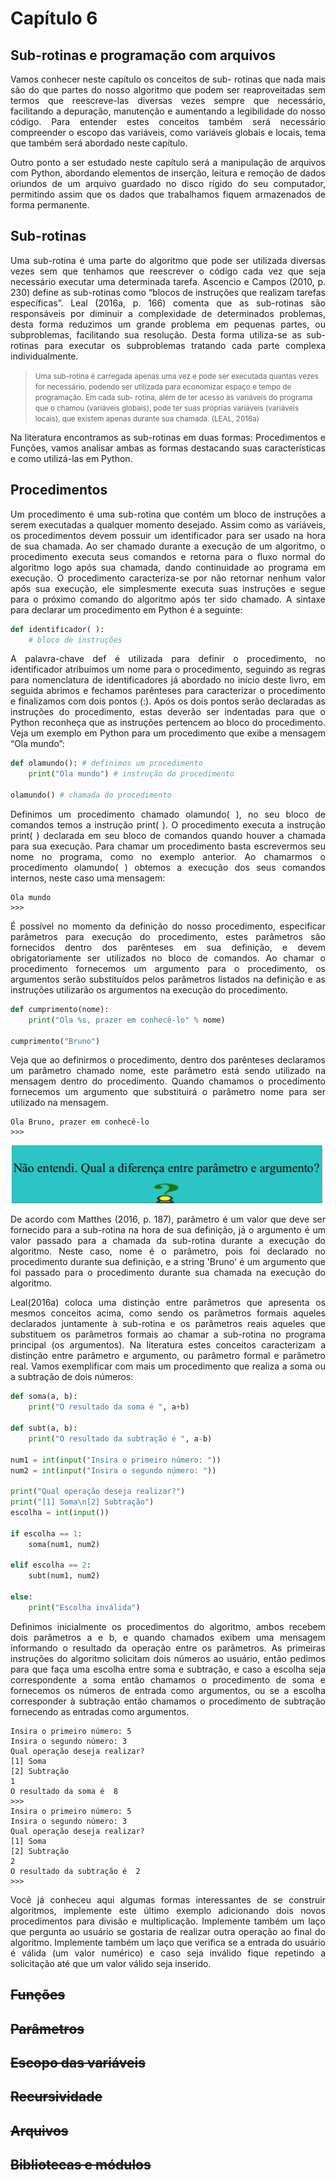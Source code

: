 # Capítulo 6

<p align="justify">

</p>

## Sub-rotinas e programação com arquivos

<p align="justify">
Vamos conhecer neste capítulo os conceitos de sub- rotinas que nada mais são do que partes do nosso algoritmo que podem ser reaproveitadas sem termos que reescreve-las diversas vezes sempre que necessário, facilitando a depuração, manutenção e aumentando a legibilidade do nosso código. Para entender estes conceitos também será necessário compreender o escopo das variáveis, como variáveis globais e locais, tema que também será abordado neste capítulo.
</p>

<p align="justify">
Outro ponto a ser estudado neste capítulo será a manipulação de arquivos com Python, abordando elementos de inserção, leitura e remoção de dados oriundos de um arquivo guardado no disco rígido do seu computador, permitindo assim que os dados que trabalhamos fiquem armazenados de forma permanente.
</p>

## Sub-rotinas

<p align="justify">
Uma sub-rotina é uma parte do algoritmo que pode ser utilizada diversas vezes sem que tenhamos que reescrever o código cada vez que seja necessário executar uma determinada tarefa. Ascencio e Campos (2010, p. 230) define as sub-rotinas como “blocos de instruções que realizam tarefas específicas”. Leal (2016a, p. 166) comenta que as sub-rotinas são responsáveis por diminuir a complexidade de determinados problemas, desta forma reduzimos um grande problema em pequenas partes, ou subproblemas, facilitando sua resolução. Desta forma utiliza-se as sub-rotinas para executar os subproblemas tratando cada parte complexa individualmente.
</p>

><small>Uma sub-rotina é carregada apenas uma vez e pode ser executada quantas vezes for necessário, podendo ser utilizada para economizar espaço e tempo de programação. Em cada sub- rotina, além de ter acesso às variáveis do programa que o chamou (variáveis globais), pode ter suas próprias variáveis (variáveis locais), que existem apenas durante sua chamada. (LEAL, 2016a)
</small>


<p align="justify">
Na literatura encontramos as sub-rotinas em duas formas: Procedimentos e Funções, vamos analisar ambas as formas destacando suas características e como utilizá-las em Python.
</p>

## Procedimentos

<p align="justify">
Um procedimento é uma sub-rotina que contém um bloco de instruções a serem executadas a qualquer momento
desejado. Assim como as variáveis, os procedimentos devem possuir um identificador para ser usado na hora de sua chamada. Ao ser chamado durante a execução de um algoritmo, o procedimento executa seus comandos e retorna para o fluxo normal do algoritmo logo após sua chamada, dando continuidade ao programa em execução. O procedimento caracteriza-se por não retornar nenhum valor após sua execução, ele simplesmente executa suas instruções e segue para o próximo comando do algoritmo após ter sido chamado. A sintaxe para declarar um procedimento em Python é a seguinte:
</p>

```python
def identificador( ):
    # bloco de instruções
```

<p align="justify">
A palavra-chave def é utilizada para definir o procedimento, no identificador atribuímos um nome para o procedimento, seguindo as regras para nomenclatura de identificadores já abordado no início deste livro, em seguida abrimos e fechamos parênteses para caracterizar o procedimento e finalizamos com dois pontos (:). Após os dois pontos serão declaradas as instruções do procedimento, estas deverão ser indentadas para que o Python reconheça que as instruções pertencem ao bloco do procedimento. Veja um exemplo em Python para um procedimento que exibe a mensagem “Ola mundo”:
</p>

```python
def olamundo(): # definimos um procedimento
    print("Ola mundo") # instrução do procedimento

olamundo() # chamada do procedimento
```

<p align="justify">
Definimos um procedimento chamado olamundo( ), no seu bloco de comandos temos a instrução print( ). O procedimento executa a instrução print( ) declarada em seu bloco de comandos quando houver a chamada para sua execução. Para chamar um procedimento basta escrevermos seu nome no programa, como no exemplo anterior. Ao chamarmos o procedimento olamundo( ) obtemos a execução dos seus comandos internos, neste caso uma mensagem:
</p>

```
Ola mundo
>>>
```

<p align="justify">
É possível no momento da definição do nosso procedimento, especificar parâmetros para execução do procedimento, estes parâmetros são fornecidos dentro dos parênteses em sua definição, e devem obrigatoriamente ser utilizados no bloco de comandos. Ao chamar o procedimento fornecemos um argumento para o procedimento, os argumentos serão substituídos pelos parâmetros listados na definição e as instruções utilizarão os argumentos na execução do procedimento.
</p>

```python
def cumprimento(nome):
	print("Ola %s, prazer em conhecê-lo" % nome)

cumprimento("Bruno")
```

<p align="justify">
Veja que ao definirmos o procedimento, dentro dos parênteses declaramos um parâmetro chamado nome, este parâmetro está sendo utilizado na mensagem dentro do procedimento. Quando chamamos o procedimento fornecemos um argumento que substituirá o parâmetro nome para ser utilizado na mensagem.
</p>

```
Ola Bruno, prazer em conhecê-lo
>>>
```

<p align="center"><img src="resources/img/box6.png"></p>

<p align="justify">
De acordo com Matthes (2016, p. 187),
parâmetro é um valor que deve ser fornecido para a sub-rotina na hora de sua definição, já o argumento é um valor passado para a chamada da sub-rotina durante a execução do algoritmo. Neste caso, nome é o parâmetro, pois foi declarado no procedimento durante sua definição, e a string 'Bruno' é um argumento que foi passado para o procedimento durante sua chamada na execução do algoritmo.
</p>

<p align="justify">
Leal(2016a) coloca uma distinção entre parâmetros que apresenta os mesmos conceitos acima, como sendo os parâmetros formais aqueles declarados juntamente à sub-rotina e os parâmetros reais aqueles que substituem os parâmetros formais ao chamar a sub-rotina no programa principal (os argumentos). Na literatura estes conceitos caracterizam a distinção entre parâmetro e argumento, ou parâmetro formal e parâmetro real. Vamos exemplificar com mais um procedimento que realiza a soma ou a subtração de dois números:
</p>

```python
def soma(a, b):
	print("O resultado da soma é ", a+b)

def subt(a, b):
	print("O resultado da subtração é ", a-b)

num1 = int(input("Insira o primeiro número: "))
num2 = int(input("Insira o segundo número: "))

print("Qual operação deseja realizar?")
print("[1] Soma\n[2] Subtração")
escolha = int(input())

if escolha == 1:
	soma(num1, num2)

elif escolha == 2:
	subt(num1, num2)

else:
	print("Escolha inválida")

```

<p align="justify">
Definimos inicialmente os procedimentos do algoritmo, ambos recebem dois parâmetros a e b, e quando chamados exibem uma mensagem informando o resultado da operação entre os parâmetros. As primeiras instruções do algoritmo solicitam dois números ao usuário, então pedimos para que faça uma escolha entre soma e subtração, e caso a escolha seja correspondente a soma então chamamos o procedimento de soma e fornecemos os números de entrada como argumentos, ou se a escolha corresponder à subtração então chamamos o procedimento de subtração fornecendo as entradas como argumentos.
</p>

```
Insira o primeiro número: 5
Insira o segundo número: 3
Qual operação deseja realizar?
[1] Soma
[2] Subtração
1
O resultado da soma é  8
>>>
Insira o primeiro número: 5
Insira o segundo número: 3
Qual operação deseja realizar?
[1] Soma
[2] Subtração
2
O resultado da subtração é  2
>>>
```

<p align="justify">
Você já conheceu aqui algumas formas interessantes de se construir algoritmos, implemente este último exemplo adicionando dois novos procedimentos para divisão e multiplicação. Implemente também um laço que pergunta ao usuário se gostaria de realizar outra operação ao final do algoritmo. Implemente também um laço que verifica se a entrada do usuário é válida (um valor numérico) e caso seja inválido fique repetindo a solicitação até que um valor válido seja inserido.
</p>

## ~~Funções~~

## ~~Parâmetros~~

## ~~Escopo das variáveis~~

## ~~Recursividade~~

## ~~Arquivos~~

## ~~Bibliotecas e módulos~~
